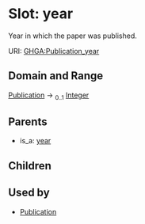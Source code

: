 
# Slot: year


Year in which the paper was published.

URI: [GHGA:Publication_year](https://w3id.org/GHGA/Publication_year)


## Domain and Range

[Publication](Publication.md) &#8594;  <sub>0..1</sub> [Integer](types/Integer.md)

## Parents

 *  is_a: [year](year.md)

## Children


## Used by

 * [Publication](Publication.md)
